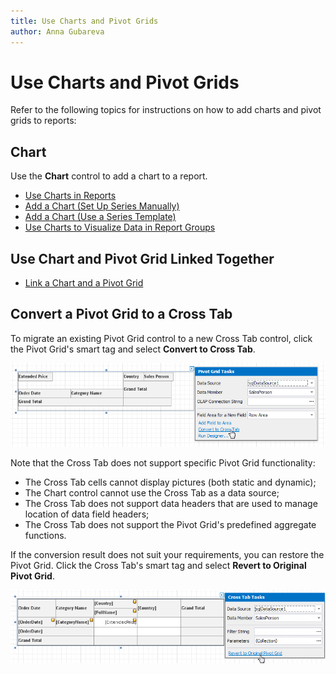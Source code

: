 ```yaml
---
title: Use Charts and Pivot Grids
author: Anna Gubareva
---
```

# Use Charts and Pivot Grids

Refer to the following topics for instructions on how to add charts and pivot grids to reports:

## Chart

Use the **Chart** control to add a chart to a report.

* [Use Charts in Reports](use-charts-and-pivot-grids/use-charts-in-reports.md)
* [Add a Chart (Set Up Series Manually)](use-charts-and-pivot-grids/add-a-chart-set-up-series-manually.md)
* [Add a Chart (Use a Series Template)](use-charts-and-pivot-grids/add-a-chart-use-a-series-template.md)
* [Use Charts to Visualize Data in Report Groups](use-charts-and-pivot-grids/use-charts-to-visualize-data-in-report-groups.md)

## Use Chart and Pivot Grid Linked Together

* [Link a Chart and a Pivot Grid](use-charts-and-pivot-grids/link-a-chart-and-a-pivot-grid.md)

## Convert a Pivot Grid to a Cross Tab

To migrate an existing Pivot Grid control to a new Cross Tab control, click the Pivot Grid's smart tag and select **Convert to Cross Tab**.

![](../../../../images/eurd-win-xrpivotgrid-convert-to-cross-tab.png)

Note that the Cross Tab does not support specific Pivot Grid functionality:

* The Cross Tab cells cannot display pictures (both static and dynamic);
* The Chart control cannot use the Cross Tab as a data source;
* The Cross Tab does not support data headers that are used to manage location of data field headers;
* The Cross Tab does not support the Pivot Grid's predefined aggregate functions.

If the conversion result does not suit your requirements, you can restore the Pivot Grid. Click the Cross Tab's smart tag and select **Revert to Original Pivot Grid**.

![](../../../../images/eurd-win-xrcrosstab-revert-to-pivot-grid.png)